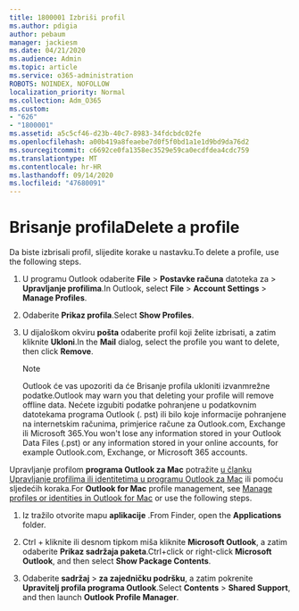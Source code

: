 ```yaml
---
title: 1800001 Izbriši profil
ms.author: pdigia
author: pebaum
manager: jackiesm
ms.date: 04/21/2020
ms.audience: Admin
ms.topic: article
ms.service: o365-administration
ROBOTS: NOINDEX, NOFOLLOW
localization_priority: Normal
ms.collection: Adm_O365
ms.custom:
- "626"
- "1800001"
ms.assetid: a5c5cf46-d23b-40c7-8983-34fdcbdc02fe
ms.openlocfilehash: a00b419a8feaebe7d0f5f0bd1a1e1d9bd9da76d2
ms.sourcegitcommit: c6692ce0fa1358ec3529e59ca0ecdfdea4cdc759
ms.translationtype: MT
ms.contentlocale: hr-HR
ms.lasthandoff: 09/14/2020
ms.locfileid: "47680091"
---
```

# <a name="delete-a-profile"></a><span data-ttu-id="92bb5-102">Brisanje profila</span><span class="sxs-lookup"><span data-stu-id="92bb5-102">Delete a profile</span></span>

<span data-ttu-id="92bb5-103">Da biste izbrisali profil, slijedite korake u nastavku.</span><span class="sxs-lookup"><span data-stu-id="92bb5-103">To delete a profile, use the following steps.</span></span>
  
1. <span data-ttu-id="92bb5-104">U programu Outlook odaberite **File** \> **Postavke računa** datoteka za \> **Upravljanje profilima**.</span><span class="sxs-lookup"><span data-stu-id="92bb5-104">In Outlook, select **File** \> **Account Settings** \> **Manage Profiles**.</span></span>

2. <span data-ttu-id="92bb5-105">Odaberite **Prikaz profila**.</span><span class="sxs-lookup"><span data-stu-id="92bb5-105">Select **Show Profiles**.</span></span>

3. <span data-ttu-id="92bb5-106">U dijaloškom okviru **pošta** odaberite profil koji želite izbrisati, a zatim kliknite **Ukloni**.</span><span class="sxs-lookup"><span data-stu-id="92bb5-106">In the **Mail** dialog, select the profile you want to delete, then click **Remove**.</span></span>

    > [!NOTE]
    > <span data-ttu-id="92bb5-107">Outlook će vas upozoriti da će Brisanje profila ukloniti izvanmrežne podatke.</span><span class="sxs-lookup"><span data-stu-id="92bb5-107">Outlook may warn you that deleting your profile will remove offline data.</span></span> <span data-ttu-id="92bb5-108">Nećete izgubiti podatke pohranjene u podatkovnim datotekama programa Outlook (. pst) ili bilo koje informacije pohranjene na internetskim računima, primjerice račune za Outlook.com, Exchange ili Microsoft 365.</span><span class="sxs-lookup"><span data-stu-id="92bb5-108">You won't lose any information stored in your Outlook Data Files (.pst) or any information stored in your online accounts, for example Outlook.com, Exchange, or Microsoft 365 accounts.</span></span>
  
<span data-ttu-id="92bb5-109">Upravljanje profilom **programa Outlook za Mac** potražite [u članku Upravljanje profilima ili identitetima u programu Outlook za Mac](https://support.office.com/article/fed2a955-74df-4a24-bef6-78a426958c4c.aspx) ili pomoću sljedećih koraka.</span><span class="sxs-lookup"><span data-stu-id="92bb5-109">For **Outlook for Mac** profile management, see [Manage profiles or identities in Outlook for Mac](https://support.office.com/article/fed2a955-74df-4a24-bef6-78a426958c4c.aspx) or use the following steps.</span></span>
  
1. <span data-ttu-id="92bb5-110">Iz tražilo otvorite mapu **aplikacije** .</span><span class="sxs-lookup"><span data-stu-id="92bb5-110">From Finder, open the **Applications** folder.</span></span>

2. <span data-ttu-id="92bb5-111">Ctrl + kliknite ili desnom tipkom miša kliknite **Microsoft Outlook**, a zatim odaberite **Prikaz sadržaja paketa**.</span><span class="sxs-lookup"><span data-stu-id="92bb5-111">Ctrl+click or right-click **Microsoft Outlook**, and then select **Show Package Contents**.</span></span>

3. <span data-ttu-id="92bb5-112">Odaberite **sadržaj** \> **za zajedničku podršku**, a zatim pokrenite **Upravitelj profila programa Outlook**.</span><span class="sxs-lookup"><span data-stu-id="92bb5-112">Select **Contents** \> **Shared Support**, and then launch **Outlook Profile Manager**.</span></span>
